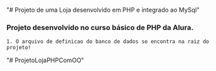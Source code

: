 "# Projeto de uma Loja desenvolvido em PHP e integrado ao MySql"
 ### Projeto desenvolvido no curso básico de PHP da Alura.
 	1. O arquivo de definicao do banco de dados se encontra na raiz do projeto!
"# ProjetoLojaPHPComOO" 
